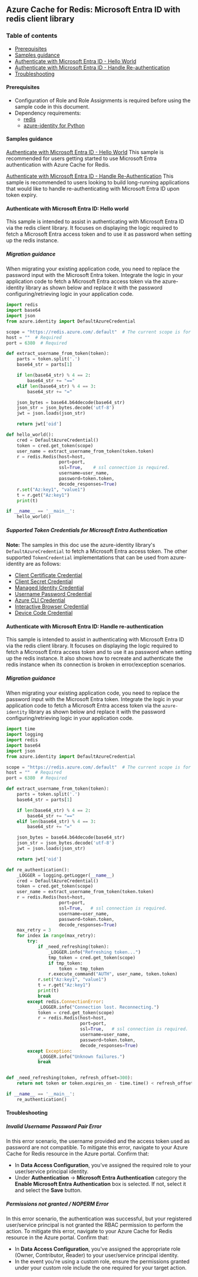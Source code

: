 ## Azure Cache for Redis: Microsoft Entra ID with redis client library

### Table of contents

- [Prerequisites](#prerequisites)
- [Samples guidance](#samples-guidance)
- [Authenticate with Microsoft Entra ID - Hello World](#authenticate-with-azure-ad-hello-world)
- [Authenticate with Microsoft Entra ID - Handle Re-authentication](#authenticate-with-azure-ad-handle-re-authentication)
- [Troubleshooting](#troubleshooting)

#### Prerequisites

- Configuration of Role and Role Assignments is required before using the sample code in this document.
- Dependency requirements:
  - [redis](https://pypi.org/project/redis/)
  - [azure-identity for Python](https://github.com/Azure/azure-sdk-for-python/tree/main/sdk/identity/azure-identity)

#### Samples guidance

[Authenticate with Microsoft Entra ID - Hello World](#authenticate-with-azure-ad-hello-world)
This sample is recommended for users getting started to use Microsoft Entra authentication with Azure Cache for Redis.

[Authenticate with Microsoft Entra ID - Handle Re-Authentication](#authenticate-with-azure-ad-handle-re-authentication)
This sample is recommended to users looking to build long-running applications that would like to handle re-authenticating with Microsoft Entra ID upon token expiry.

#### Authenticate with Microsoft Entra ID: Hello world

This sample is intended to assist in authenticating with Microsoft Entra ID via the redis client library. It focuses on displaying the logic required to fetch a Microsoft Entra access token and to use it as password when setting up the redis instance.

##### Migration guidance

When migrating your existing application code, you need to replace the password input with the Microsoft Entra token.
Integrate the logic in your application code to fetch a Microsoft Entra access token via the azure-identity library as shown below and replace it with the password configuring/retrieving logic in your application code.

```python
import redis
import base64
import json
from azure.identity import DefaultAzureCredential

scope = "https://redis.azure.com/.default"  # The current scope is for public preview and may change for GA release.
host = ""  # Required
port = 6380  # Required

def extract_username_from_token(token):
    parts = token.split('.')
    base64_str = parts[1]

    if len(base64_str) % 4 == 2:
        base64_str += "=="
    elif len(base64_str) % 4 == 3:
        base64_str += "="

    json_bytes = base64.b64decode(base64_str)
    json_str = json_bytes.decode('utf-8')
    jwt = json.loads(json_str)

    return jwt['oid']

def hello_world():
    cred = DefaultAzureCredential()
    token = cred.get_token(scope)
    user_name = extract_username_from_token(token.token)
    r = redis.Redis(host=host,
                    port=port,
                    ssl=True,    # ssl connection is required.
                    username=user_name,
                    password=token.token,
                    decode_responses=True)
    r.set("Az:key1", "value1")
    t = r.get("Az:key1")
    print(t)

if __name__ == '__main__':
    hello_world()
```

##### Supported Token Credentials for Microsoft Entra Authentication

**Note:** The samples in this doc use the azure-identity library's `DefaultAzureCredential` to fetch a Microsoft Entra access token. The other supported `TokenCredential` implementations that can be used from azure-identity are as follows:

- [Client Certificate Credential](https://aka.ms/azsdk/python/identity/certificatecredential)
- [Client Secret Credential](https://aka.ms/azsdk/python/identity/clientsecretcredential)
- [Managed Identity Credential](https://aka.ms/azsdk/python/identity/managedidentitycredential)
- [Username Password Credential](https://aka.ms/azsdk/python/identity/usernamepasswordcredential)
- [Azure CLI Credential](https://aka.ms/azsdk/python/identity/azclicredential)
- [Interactive Browser Credential](https://aka.ms/azsdk/python/identity/interactivebrowsercredential)
- [Device Code Credential](https://aka.ms/azsdk/python/identity/devicecodecredential)

#### Authenticate with Microsoft Entra ID: Handle re-authentication

This sample is intended to assist in authenticating with Microsoft Entra ID via the redis client library. It focuses on displaying the logic required to fetch a Microsoft Entra access token and to use it as password when setting up the redis instance. It also shows how to recreate and authenticate the redis instance when its connection is broken in error/exception scenarios.

##### Migration guidance

When migrating your existing application code, you need to replace the password input with the Microsoft Entra token.
Integrate the logic in your application code to fetch a Microsoft Entra access token via the `azure-identity` library as shown below and replace it with the password configuring/retrieving logic in your application code.

```python
import time
import logging
import redis
import base64
import json
from azure.identity import DefaultAzureCredential

scope = "https://redis.azure.com/.default"  # The current scope is for public preview and may change for GA release.
host = ""  # Required
port = 6380  # Required

def extract_username_from_token(token):
    parts = token.split('.')
    base64_str = parts[1]

    if len(base64_str) % 4 == 2:
        base64_str += "=="
    elif len(base64_str) % 4 == 3:
        base64_str += "="

    json_bytes = base64.b64decode(base64_str)
    json_str = json_bytes.decode('utf-8')
    jwt = json.loads(json_str)

    return jwt['oid']

def re_authentication():
    _LOGGER = logging.getLogger(__name__)
    cred = DefaultAzureCredential()
    token = cred.get_token(scope)
    user_name = extract_username_from_token(token.token)
    r = redis.Redis(host=host,
                    port=port,
                    ssl=True,   # ssl connection is required.
                    username=user_name,
                    password=token.token,
                    decode_responses=True)
    max_retry = 3
    for index in range(max_retry):
        try:
            if _need_refreshing(token):
                _LOGGER.info("Refreshing token...")
                tmp_token = cred.get_token(scope)
                if tmp_token:
                    token = tmp_token
                r.execute_command("AUTH", user_name, token.token)
            r.set("Az:key1", "value1")
            t = r.get("Az:key1")
            print(t)
            break
        except redis.ConnectionError:
            _LOGGER.info("Connection lost. Reconnecting.")
            token = cred.get_token(scope)
            r = redis.Redis(host=host,
                            port=port,
                            ssl=True,   # ssl connection is required.
                            username=user_name,
                            password=token.token,
                            decode_responses=True)
        except Exception:
            _LOGGER.info("Unknown failures.")
            break


def _need_refreshing(token, refresh_offset=300):
    return not token or token.expires_on - time.time() < refresh_offset

if __name__ == '__main__':
    re_authentication()
```

#### Troubleshooting

##### Invalid Username Password Pair Error

In this error scenario, the username provided and the access token used as password are not compatible.
To mitigate this error, navigate to your Azure Cache for Redis resource in the Azure portal. Confirm that:

- In **Data Access Configuration**, you've assigned the required role to your user/service principal identity.
- Under **Authentication** -> **Microsoft Entra Authentication** category the **Enable Microsoft Entra Authentication** box is selected. If not, select it and select the **Save** button.

##### Permissions not granted / NOPERM Error

In this error scenario, the authentication was successful, but your registered user/service principal is not granted the RBAC permission to perform the action.
To mitigate this error, navigate to your Azure Cache for Redis resource in the Azure portal. Confirm that:

- In **Data Access Configuration**, you've assigned the appropriate role (Owner, Contributor, Reader) to your user/service principal identity.
- In the event you're using a custom role, ensure the permissions granted under your custom role include the one required for your target action.
